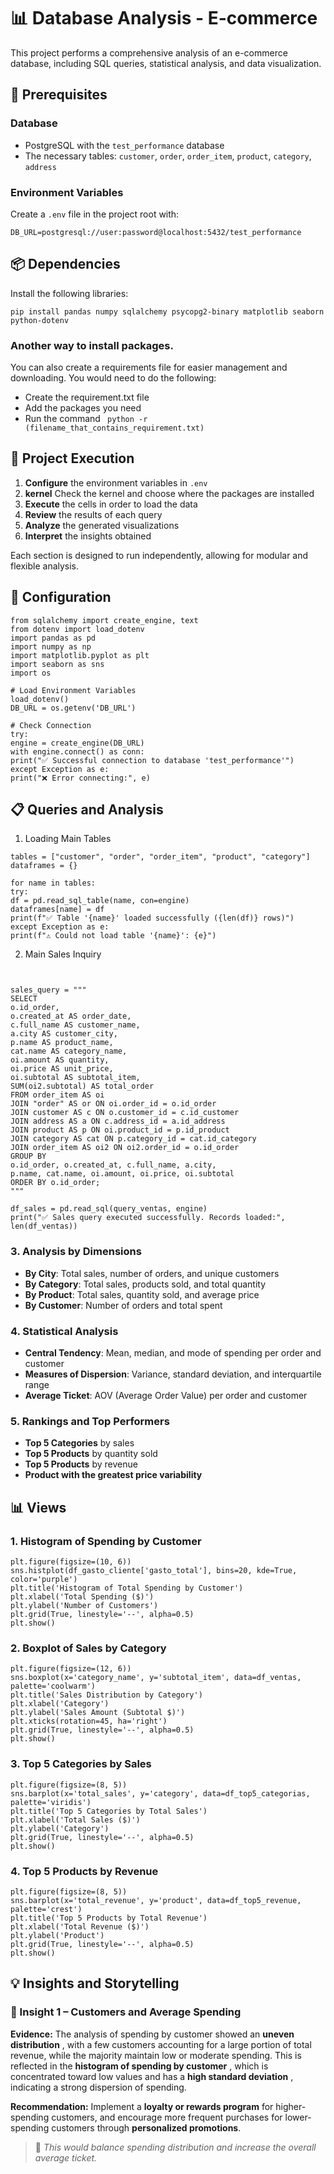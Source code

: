 # 📊 Database Analysis - E-commerce

This project performs a comprehensive analysis of an e-commerce database, including SQL queries, statistical analysis, and data visualization.

## 🚀 Prerequisites

### Database

- PostgreSQL with the `test_performance` database
- The necessary tables: `customer`, `order`, `order_item`, `product`, `category`, `address`

### Environment Variables

Create a `.env` file in the project root with:

```env
DB_URL=postgresql://user:password@localhost:5432/test_performance
```

## 📦 Dependencies

Install the following libraries:

```
pip install pandas numpy sqlalchemy psycopg2-binary matplotlib seaborn python-dotenv
```
### Another way to install packages.
You can also create a requirements file for easier management and downloading. You would need to do the following:
- Create the requirement.txt file
- Add the packages you need
- Run the command ``` python -r (filename_that_contains_requirement.txt)```

## 🎯 Project Execution

1. **Configure** the environment variables in `.env`
2. **kernel** Check the kernel and choose where the packages are installed
2. **Execute** the cells in order to load the data
3. **Review** the results of each query
4. **Analyze** the generated visualizations
5. **Interpret** the insights obtained

Each section is designed to run independently, allowing for modular and flexible analysis.

## 🔧 Configuration

```
from sqlalchemy import create_engine, text
from dotenv import load_dotenv
import pandas as pd
import numpy as np
import matplotlib.pyplot as plt
import seaborn as sns
import os

# Load Environment Variables
load_dotenv()
DB_URL = os.getenv('DB_URL')

# Check Connection
try:
engine = create_engine(DB_URL)
with engine.connect() as conn:
print("✅ Successful connection to database 'test_performance'")
except Exception as e:
print("❌ Error connecting:", e)
```

## 📋 Queries and Analysis

1. Loading Main Tables

```
tables = ["customer", "order", "order_item", "product", "category"]
dataframes = {}

for name in tables: 
try: 
df = pd.read_sql_table(name, con=engine) 
dataframes[name] = df 
print(f"✅ Table '{name}' loaded successfully ({len(df)} rows)") 
except Exception as e: 
print(f"⚠️ Could not load table '{name}': {e}")
```

2. Main Sales Inquiry

```


sales_query = """
SELECT 
o.id_order, 
o.created_at AS order_date, 
c.full_name AS customer_name, 
a.city AS customer_city, 
p.name AS product_name, 
cat.name AS category_name, 
oi.amount AS quantity, 
oi.price AS unit_price, 
oi.subtotal AS subtotal_item, 
SUM(oi2.subtotal) AS total_order
FROM order_item AS oi
JOIN "order" AS or ON oi.order_id = o.id_order
JOIN customer AS c ON o.customer_id = c.id_customer
JOIN address AS a ON c.address_id = a.id_address
JOIN product AS p ON oi.product_id = p.id_product
JOIN category AS cat ON p.category_id = cat.id_category
JOIN order_item AS oi2 ON oi2.order_id = o.id_order
GROUP BY 
o.id_order, o.created_at, c.full_name, a.city, 
p.name, cat.name, oi.amount, oi.price, oi.subtotal
ORDER BY o.id_order;
"""

df_sales = pd.read_sql(query_ventas, engine)
print("✅ Sales query executed successfully. Records loaded:", len(df_ventas))
```

### 3. Analysis by Dimensions

* **By City**: Total sales, number of orders, and unique customers
* **By Category**: Total sales, products sold, and total quantity
* **By Product**: Total sales, quantity sold, and average price
* **By Customer**: Number of orders and total spent

### 4. Statistical Analysis

* **Central Tendency**: Mean, median, and mode of spending per order and customer
* **Measures of Dispersion**: Variance, standard deviation, and interquartile range
* **Average Ticket**: AOV (Average Order Value) per order and customer

### 5. Rankings and Top Performers

* **Top 5 Categories** by sales
* **Top 5 Products** by quantity sold
* **Top 5 Products** by revenue
* **Product with the greatest price variability**

## 📊 Views

### 1. Histogram of Spending by Customer

```
plt.figure(figsize=(10, 6))
sns.histplot(df_gasto_cliente['gasto_total'], bins=20, kde=True, color='purple')
plt.title('Histogram of Total Spending by Customer')
plt.xlabel('Total Spending ($)')
plt.ylabel('Number of Customers')
plt.grid(True, linestyle='--', alpha=0.5)
plt.show()
```

### 2. Boxplot of Sales by Category

```
plt.figure(figsize=(12, 6))
sns.boxplot(x='category_name', y='subtotal_item', data=df_ventas, palette='coolwarm')
plt.title('Sales Distribution by Category')
plt.xlabel('Category')
plt.ylabel('Sales Amount (Subtotal $)')
plt.xticks(rotation=45, ha='right')
plt.grid(True, linestyle='--', alpha=0.5)
plt.show()
```

### 3. Top 5 Categories by Sales

```
plt.figure(figsize=(8, 5))
sns.barplot(x='total_sales', y='category', data=df_top5_categorias, palette='viridis')
plt.title('Top 5 Categories by Total Sales')
plt.xlabel('Total Sales ($)')
plt.ylabel('Category')
plt.grid(True, linestyle='--', alpha=0.5)
plt.show()
```

### 4. Top 5 Products by Revenue

```
plt.figure(figsize=(8, 5))
sns.barplot(x='total_revenue', y='product', data=df_top5_revenue, palette='crest')
plt.title('Top 5 Products by Total Revenue')
plt.xlabel('Total Revenue ($)')
plt.ylabel('Product')
plt.grid(True, linestyle='--', alpha=0.5)
plt.show()
```

## 💡 Insights and Storytelling

### 🧠 Insight 1 – Customers and Average Spending

**Evidence:**
The analysis of spending by customer showed an **uneven distribution** , with a few customers accounting for a large portion of total revenue, while the majority maintain low or moderate spending.
This is reflected in the **histogram of spending by customer** , which is concentrated toward low values ​​and has a **high standard deviation** , indicating a strong dispersion of spending.

**Recommendation:**
Implement a **loyalty or rewards program** for higher-spending customers, and encourage more frequent purchases for lower-spending customers through **personalized promotions**.

> 🎯 *This would balance spending distribution and increase the overall average ticket.*

